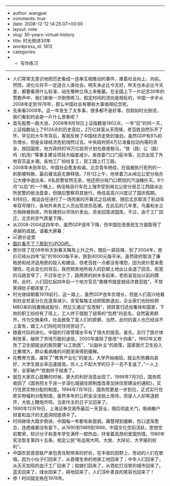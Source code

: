 - ---
- author: wangpei
- comments: true
- date: 2008-12-12 14:25:07+00:00
- layout: note
- slug: 30-years-virtual-history
- title: 时光倒进30年
- wordpress_id: 1812
- categories:
- - 写作练习
- ---
- 人们常常无意识地把历史看成一连串互相推动的事件，推着社会向上、向前。然而，进化论并不一定适合人类社会。明天未必比今天好，昨天也未必比今天差，都要看用什么标准、站在哪种立场上来衡量。在全国上下一片纪念30年的赞歌声中，我们来做一次倒带练习。假定时间的流向是相反的，中国一步步从2008年走到1978年，那么中国社会有哪些大事值得纪念呢。
- 先来看2008年。这一年发生了太多事，很多都不是好事，但假如时光倒流，我们看到的会是一片什么景象呢？
- 首先股票一路大涨，2008年9月18日上证指数是1802点，一年“后”的同一天，上证指数站上了6124点的历史高位，2万亿财富从天而降，老百姓自然乐开了怀。罕见的大牛市背后，客观反映了中国经济走势的强劲。虽然GDP有8%的负增长，但是全球经济危机悄然过去。中央政府把4万亿准备拉动内需的资金，放回国库，地方政府的18万亿投资计划也悬崖勒马，“铁（路）公（路）鸡（机场）”等重复建设项目大幅度减少。发改委门口门庭冷落，北京出现了外地官员返乡潮。各地工厂纷纷复工，民工踏上打工路。
- 2008年末到年初，中国社会愈发和谐。北京青年杨佳，在临被执行死刑的一刹那被特赦，最后被法庭无罪释放。7月1日上午，他举着刀从闸北公安分局办公大楼中退出来，6名民警安然无恙，他还把分局门口燃烧的汽油桶扑灭。9个月“以后”的一个晚上，杨佳租自行车在上海市受到闸北公安分局芷江西路派出所民警的依法盘查，但随后警察将其放行。杨佳高高兴兴度过了国庆假期。
- 8月8日，奥运会在进行了一场完美的开幕式之后结束。随后北京取消了机动车单双号限行，各地外来务工人员出现进京高潮。在此后的几年里，鸟巢和水立方相继被拆除，所有建材以市场价卖出，资金回笼进国库。不过，由于工厂回迁，北京的空气质量下降。
- 从2008-2004这四年中，虽然GDP逐年下降，但中国在改善民生方面取得了卓越的成就。请看大屏幕：
- ![房价走势](http://farm4.static.flickr.com/3138/3113016244_3b59c17236.jpg?v=0)
- [图片看不了？那到YUPOO吧。](http://www.yupoo.com/photos/view?id=ff8080811e2917e6011e2b6f76644002)
- 房价除了在08年秋天到春天略有上升之外，随后一路狂降，到了2004年，房价已经从四年“前”的16000每平米，跌到4000元每平米。虽然政府取消了廉租房和经济适用房的投入和建设，但老百姓一点都没有埋怨，因为房价愈来愈理性。在此变化的背后，政府把卖地所收入的巨额土地出让金退了回去，拓宽的马路变窄了，不过车也少了，路两旁的树木多起来，老街呈现出以前的模样。此时，人们回忆起四年前一个地方官员“救楼市就是就经济救百姓”，不禁笑得肚子都痉挛了。
- 时光继续朝着1978前行。这一路上，虽然GDP连年负增长，但是人们高兴地看到社会贫富分化在逐渐减少。贪官每每主动把赃款退出，企业家们也纷纷把MBO来的钱置换成股份，然后又通过“反改制”，把财富归还给集体和国家，下岗的职工纷纷有了班上，工人终于摆脱了屈辱的“包袱”的恶名，自然喜笑颜开。作为交换条件，社会赦免了富人们的原罪，当然，此时的富人也已经谈不上富有，跟工人们同吃同住同劳动了。
- 随着代际的进化，中国的行政管理水平有了很大的提高。首先，实行了医疗体制改革，破除了市场万能的迷信，2000年废除了医改“十四条”，1992年又修改了卫生部提出的医院要“以工助医”、“以副补主“的政策，国家医疗卫生投入比重增大，群众看病难的问题渐渐得到缓解。
- 在教育方面，废除了”教育产业化“的提法，大学开始缩招，就业形势趣向良好，大学生就业率迅速提高。穷人上不起大学的日子一去不复返了，”一人上学，全家破产“悲剧终于结束了。
- 就在大家欢心鼓舞的时候，更大的利好消息出现了。1998年7月3日，国务院收回了《国务院关于进一步深化城镇住房制度改革加快住房建设的通知》，实行住房实物分配的制度。1994年7月18日，国务院更是一步到位，正式实行住房实物福利分配制度。虽然多年的公积金没法拍上用场，但是人人却笑逐颜开，大街上鞭炮齐鸣，当家作主的日子又回来了。
- 1990年12月19日，上海证券交易所最后一天营业，随后彻底关门，吸纳散户财富和血汗的无底洞彻底填平了。
- 时间继续大踏步倒进，中国每一年都有新面貌。痛楚得到缓解，伤口逐渐愈合，连疤痕都没有留下。从1990到1989到1988，中国文化空前活跃，思想空前繁荣，知识分子和青年学生满怀一腔热血，抒发着高昂的爱国热情。1980年宪法恢复第四十五条，规定公民“有运用大鸣、大放、大辩论、大字报的权利”。
- 中国农民首尝联产承包责任制带来的好处，在丰收的田野上，劳动的人们在歌唱。因为小伙子们回来了，从吞噬生命的地铁工地回来了；中年人们回来了，从天天加班的血汗工厂回来了；姑娘们回来了，从霓虹灯淫笑的城市回来了。蓝天回来了，绿水回来了，耕地回来了，人们淳朴善良的笑容也回来了！
- 停！时间就定格在1978年。

